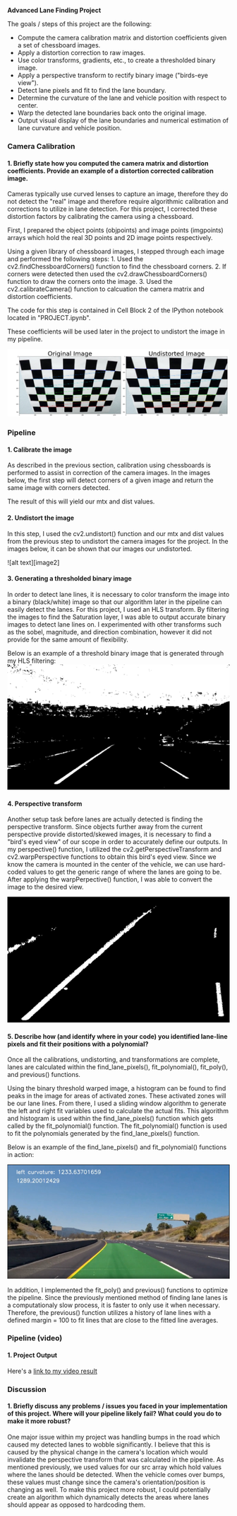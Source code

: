 **Advanced Lane Finding Project**

The goals / steps of this project are the following:

* Compute the camera calibration matrix and distortion coefficients given a set of chessboard images.
* Apply a distortion correction to raw images.
* Use color transforms, gradients, etc., to create a thresholded binary image.
* Apply a perspective transform to rectify binary image ("birds-eye view").
* Detect lane pixels and fit to find the lane boundary.
* Determine the curvature of the lane and vehicle position with respect to center.
* Warp the detected lane boundaries back onto the original image.
* Output visual display of the lane boundaries and numerical estimation of lane curvature and vehicle position.

[//]: # (Image References)
[image1]: ./output_images/Undistort.png "Undistorted"
[image3]: ./output_images/test3.jpg "HLS"
[image4]: ./output_images/perspective.jpg "Perspective"
[image5]: ./output_images/example.PNG "Fit Visual"
[video1]: ./output_images/clip.mp4 "Video"



### Camera Calibration

#### 1. Briefly state how you computed the camera matrix and distortion coefficients. Provide an example of a distortion corrected calibration image.

Cameras typically use curved lenses to capture an image, therefore they do not detect the "real" image and therefore require algorithmic calibration and corrections to utilize in lane detection. For this project, I corrected these distortion factors by calibrating the camera using a chessboard. 

First, I prepared the object points (objpoints) and image points (imgpoints) arrays which hold the real 3D points and 2D image points respectively.

Using a given library of chessboard images, I stepped through each image and performed the following steps:
    1. Used the cv2.findChessboardCorners() function to find the chessboard corners. 
    2. If corners were detected then used the cv2.drawChessboardCorners() function to draw the corners onto the image.
    3. Used the cv2.calibrateCamera() function to calcuation the camera matrix and distortion coefficients.
    
The code for this step is contained in Cell Block 2 of the IPython notebook located in "PROJECT.ipynb".
    
These coefficients will be used later in the project to undistort the image in my pipeline.


![alt text][image1]

### Pipeline 

#### 1. Calibrate the image

As described in the previous section, calibration using chessboards is performed to assist in correction of the camera images. In the images below, the first step will detect corners of a given image and return the same image with corners detected.

The result of this will yield our mtx and dist values.

#### 2. Undistort the image

In this step, I used the cv2.undistort() function and our mtx and dist values from the previous step to undistort the camera images for the project. In the images below, it can be shown that our images our undistorted.

![alt text][image2]

#### 3. Generating a thresholded binary image

In order to detect lane lines, it is necessary to color transform the image into a binary (black/white) image so that our algorithm later in the pipeline can easily detect the lanes. For this project, I used an HLS transform. By filtering the images to find the Saturation layer, I was able to output accurate binary images to detect lane lines on. I experimented with other transforms such as the sobel, magnitude, and direction combination, however it did not provide for the same amount of flexibility.

Below is an example of a threshold binary image that is generated through my HLS filtering:
![alt text][image3]

#### 4. Perspective transform


Another setup task before lanes are actually detected is finding the perspective transform. Since objects further away from the current perspective provide distorted/skewed images, it is necessary to find a "bird's eyed view" of our scope in order to accurately define our outputs. In my perspective() function, I utilized the cv2.getPerspectiveTransform and cv2.warpPerspective functions to obtain this bird's eyed view. Since we know the camera is mounted in the center of the vehicle, we can use hard-coded values to get the generic range of where the lanes are going to be. After applying the warpPerpective() function, I was able to convert the image to the desired view. 


![alt text][image4]

#### 5. Describe how (and identify where in your code) you identified lane-line pixels and fit their positions with a polynomial?
Once all the calibrations, undistorting, and transformations are complete, lanes are calculated within the find_lane_pixels(), fit_polynomial(), fit_poly(), and previous() functions.

Using the binary threshold warped image, a histogram can be found to find peaks in the image for areas of activated zones. These activated zones will be our lane lines. From there, I used a sliding window algorithm to generate the left and right fit variables used to calculate the actual fits. This algorithm and histogram is used within the find_lane_pixels() function which gets called by the fit_polynomial() function. The fit_polynomial() function is used to fit the polynomials generated by the find_lane_pixels() function.

Below is an example of the find_lane_pixels() and fit_polynomial() functions in action:

![alt text][image5]

In addition, I implemented the fit_poly() and previous() functions to optimize the pipeline. Since the previously mentioned method of finding lane lanes is a computationaly slow process, it is faster to only use it when necessary. Therefore, the previous() function utilizes a history of lane lines with a defined margin = 100 to fit lines that are close to the fitted line averages.


### Pipeline (video)

#### 1. Project Output

Here's a [link to my video result](./output_images/clip.mp4)


### Discussion

#### 1. Briefly discuss any problems / issues you faced in your implementation of this project.  Where will your pipeline likely fail?  What could you do to make it more robust?

One major issue within my project was handling bumps in the road which caused my detected lanes to wobble significantly. I believe that this is caused by the physical change in the camera's location which would invalidate the perspective transform that was calculated in the pipeline. As mentioned previously, we used values for our src array which hold values where the lanes should be detected. When the vehicle comes over bumps, these values must change since the camera's orientation/position is changing as well. To make this project more robust, I could potentially create an algorithm which dynamically detects the areas where lanes should appear as opposed to hardcoding them.

